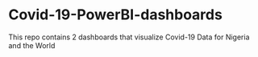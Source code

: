 # Covid-19-PowerBI-dashboards

This repo contains 2 dashboards that visualize Covid-19 Data for Nigeria and the World
